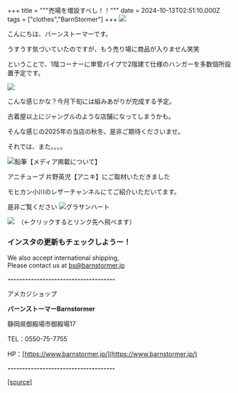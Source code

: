 +++
title = """売場を増設すべし！！"""
date = 2024-10-13T02:51:10.000Z
tags = ["clothes","BarnStormer"]
+++
[![](https://stat.ameba.jp/user_images/20231023/16/barnstormer-go/b2/03/p/o0420015015354743273.png)](https://ameblo.jp/barnstormer-go/entry-12825670498.html)

こんにちは、バーンストーマーです。

うすうす気づいていたのですが、もう売り場に商品が入りません笑笑

ということで、1階コーナーに単管パイプで2階建て仕様のハンガーを多数個所設置予定です。

[![](https://stat.ameba.jp/user_images/20241013/11/barnstormer-go/c9/5b/j/o0835059215497247857.jpg)](https://stat.ameba.jp/user_images/20241013/11/barnstormer-go/c9/5b/j/o0835059215497247857.jpg)

こんな感じかな？今月下旬には組みあがりが完成する予定。

古着屋以上にジャングルのような店舗になってしまうかも。

そんな感じの2025年の当店の秋冬、是非ご期待くださいませ。

それでは、また。。。。

![鉛筆](https://stat100.ameba.jp/blog/ucs/img/char/char3/519.png)【メディア掲載について】

アニチューブ 片野英児【アニキ】にご取材いただきました

モヒカン小川のレザーチャンネルにてご紹介いただいてます。

是非ご覧ください ![グラサンハート](https://stat100.ameba.jp/blog/ucs/img/char/char3/148.png)

[![](https://stat.ameba.jp/user_images/20230412/16/barnstormer-go/6a/23/p/o0108010815269242493.png)](https://www.instagram.com/barnstormer_daily/)　（←クリックするとリンク先へ飛べます）

### インスタの更新もチェックしようー！

We also accept international shipping,  
Please contact us at bs@barnstormer.jp

**\-------------------------------------**

アメカジショップ

**バーンストーマーBarnstormer**

静岡県御殿場市御殿場17

TEL：0550-75-7755

HP：[https://www.barnstormer.jp/](https://www.barnstormer.jp/)

**\-------------------------------------**

[[source]](https://ameblo.jp/barnstormer-go/entry-12871074754.html)
